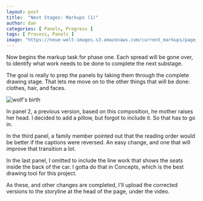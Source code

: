 ```yaml
---
layout: post
title:  "Next Stages: Markups (1)"
author: dan
categories: [ Panels, Progress ]
tags: [ Process, Panels ]
image: "https://neue-welt-images.s3.amazonaws.com/current_markups/page_1_markup.png"
---
```



Now begins the markup task for phase one. Each spread will be gone over, to identify what work needs to be done to complete the next substage. 

The goal is really to prep the panels by taking them through the complete drawing stage. That lets me move on to the other things that will be done: clothes, hair, and faces.

![wolf's birth](https://neue-welt-images.s3.amazonaws.com/posts/Wolf_p2.png)

In panel 2, a previous version, based on this composition, he mother raises her head. I decided to add a pillow, but forgot to include it. So that has to go in.

In the third panel, a family member pointed out that the reading order would be better if the captions were reversed. An easy change, and one that will improve that transition a lot.

In the last panel, I omitted to include the line work that shows the seats inside the back of the car. I gotta do that in Concepts, which is the best drawing tool for this project.

As these, and other changes are completed, I'll upload the corrected versions to the storyline at the head of the page, under the video.